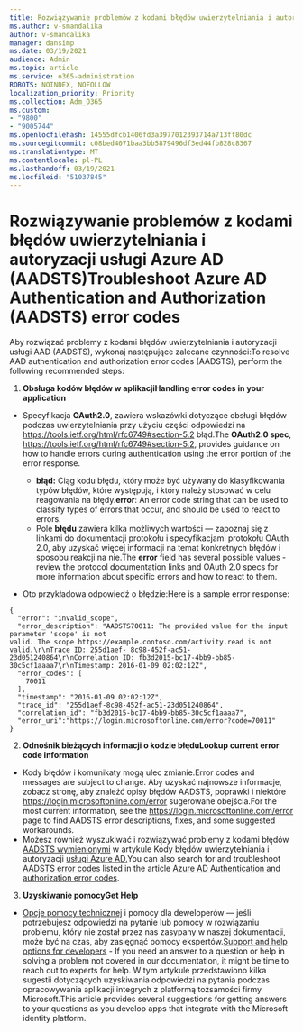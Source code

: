 ```yaml
---
title: Rozwiązywanie problemów z kodami błędów uwierzytelniania i autoryzacji usługi Azure AD (AADSTS)
ms.author: v-smandalika
author: v-smandalika
manager: dansimp
ms.date: 03/19/2021
audience: Admin
ms.topic: article
ms.service: o365-administration
ROBOTS: NOINDEX, NOFOLLOW
localization_priority: Priority
ms.collection: Adm_O365
ms.custom:
- "9800"
- "9005744"
ms.openlocfilehash: 14555dfcb1406fd3a3977012393714a713ff80dc
ms.sourcegitcommit: c08bed4071baa3bb5879496df3ed44fb828c8367
ms.translationtype: MT
ms.contentlocale: pl-PL
ms.lasthandoff: 03/19/2021
ms.locfileid: "51037845"
---
```

# <a name="troubleshoot-azure-ad-authentication-and-authorization-aadsts-error-codes"></a><span data-ttu-id="b73ee-102">Rozwiązywanie problemów z kodami błędów uwierzytelniania i autoryzacji usługi Azure AD (AADSTS)</span><span class="sxs-lookup"><span data-stu-id="b73ee-102">Troubleshoot Azure AD Authentication and Authorization (AADSTS) error codes</span></span>

<span data-ttu-id="b73ee-103">Aby rozwiązać problemy z kodami błędów uwierzytelniania i autoryzacji usługi AAD (AADSTS), wykonaj następujące zalecane czynności:</span><span class="sxs-lookup"><span data-stu-id="b73ee-103">To resolve AAD authentication and authorization error codes (AADSTS), perform the following recommended steps:</span></span>

1. <span data-ttu-id="b73ee-104">**Obsługa kodów błędów w aplikacji**</span><span class="sxs-lookup"><span data-stu-id="b73ee-104">**Handling error codes in your application**</span></span>

- <span data-ttu-id="b73ee-105">Specyfikacja **OAuth2.0**, zawiera wskazówki dotyczące obsługi błędów podczas uwierzytelniania przy użyciu części odpowiedzi na https://tools.ietf.org/html/rfc6749#section-5.2 błąd.</span><span class="sxs-lookup"><span data-stu-id="b73ee-105">The **OAuth2.0 spec**, https://tools.ietf.org/html/rfc6749#section-5.2, provides guidance on how to handle errors during authentication using the error portion of the error response.</span></span>

    - <span data-ttu-id="b73ee-106">**błąd:** Ciąg kodu błędu, który może być używany do klasyfikowania typów błędów, które występują, i który należy stosować w celu reagowania na błędy.</span><span class="sxs-lookup"><span data-stu-id="b73ee-106">**error**: An error code string that can be used to classify types of errors that occur, and should be used to react to errors.</span></span>
    - <span data-ttu-id="b73ee-107">Pole **błędu** zawiera kilka możliwych wartości — zapoznaj się z linkami do dokumentacji protokołu i specyfikacjami protokołu OAuth 2.0, aby uzyskać więcej informacji na temat konkretnych błędów i sposobu reakcji na nie.</span><span class="sxs-lookup"><span data-stu-id="b73ee-107">The **error** field has several possible values - review the protocol documentation links and OAuth 2.0 specs for more information about specific errors and how to react to them.</span></span>

- <span data-ttu-id="b73ee-108">Oto przykładowa odpowiedź o błędzie:</span><span class="sxs-lookup"><span data-stu-id="b73ee-108">Here is a sample error response:</span></span>
```
{
  "error": "invalid_scope",
  "error_description": "AADSTS70011: The provided value for the input parameter 'scope' is not 
valid. The scope https://example.contoso.com/activity.read is not valid.\r\nTrace ID: 255d1aef- 8c98-452f-ac51-23d051240864\r\nCorrelation ID: fb3d2015-bc17-4bb9-bb85-30c5cf1aaaa7\r\nTimestamp: 2016-01-09 02:02:12Z",
  "error_codes": [
    70011
  ],
  "timestamp": "2016-01-09 02:02:12Z",
  "trace_id": "255d1aef-8c98-452f-ac51-23d051240864",
  "correlation_id": "fb3d2015-bc17-4bb9-bb85-30c5cf1aaaa7", 
  "error_uri":"https://login.microsoftonline.com/error?code=70011"
}
```
2. <span data-ttu-id="b73ee-109">**Odnośnik bieżących informacji o kodzie błędu**</span><span class="sxs-lookup"><span data-stu-id="b73ee-109">**Lookup current error code information**</span></span>

- <span data-ttu-id="b73ee-110">Kody błędów i komunikaty mogą ulec zmianie.</span><span class="sxs-lookup"><span data-stu-id="b73ee-110">Error codes and messages are subject to change.</span></span> <span data-ttu-id="b73ee-111">Aby uzyskać najnowsze informacje, zobacz stronę, aby znaleźć opisy błędów AADSTS, poprawki i niektóre https://login.microsoftonline.com/error sugerowane obejścia.</span><span class="sxs-lookup"><span data-stu-id="b73ee-111">For the most current information, see the https://login.microsoftonline.com/error page to find AADSTS error descriptions, fixes, and some suggested workarounds.</span></span>
- <span data-ttu-id="b73ee-112">Możesz również wyszukiwać i rozwiązywać problemy z kodami błędów [AADSTS wymienionymi](https://docs.microsoft.com/azure/active-directory/develop/reference-aadsts-error-codes#aadsts-error-codes) w artykule Kody błędów uwierzytelniania i autoryzacji [usługi Azure AD.](https://docs.microsoft.com/azure/active-directory/develop/reference-aadsts-error-codes#handling-error-codes-in-your-application)</span><span class="sxs-lookup"><span data-stu-id="b73ee-112">You can also search for and troubleshoot [AADSTS error codes](https://docs.microsoft.com/azure/active-directory/develop/reference-aadsts-error-codes#aadsts-error-codes) listed in the article [Azure AD Authentication and authorization error codes](https://docs.microsoft.com/azure/active-directory/develop/reference-aadsts-error-codes#handling-error-codes-in-your-application).</span></span>

3. <span data-ttu-id="b73ee-113">**Uzyskiwanie pomocy**</span><span class="sxs-lookup"><span data-stu-id="b73ee-113">**Get Help**</span></span>

- <span data-ttu-id="b73ee-114">[Opcje pomocy technicznej](https://docs.microsoft.com/azure/active-directory/develop/developer-support-help-options) i pomocy dla deweloperów — jeśli potrzebujesz odpowiedzi na pytanie lub pomocy w rozwiązaniu problemu, który nie został przez nas zasypany w naszej dokumentacji, może być na czas, aby zasięgnąć pomocy ekspertów.</span><span class="sxs-lookup"><span data-stu-id="b73ee-114">[Support and help options for developers](https://docs.microsoft.com/azure/active-directory/develop/developer-support-help-options) - If you need an answer to a question or help in solving a problem not covered in our documentation, it might be time to reach out to experts for help.</span></span> <span data-ttu-id="b73ee-115">W tym artykule przedstawiono kilka sugestii dotyczących uzyskiwania odpowiedzi na pytania podczas opracowywania aplikacji integrych z platformą tożsamości firmy Microsoft.</span><span class="sxs-lookup"><span data-stu-id="b73ee-115">This article provides several suggestions for getting answers to your questions as you develop apps that integrate with the Microsoft identity platform.</span></span>








